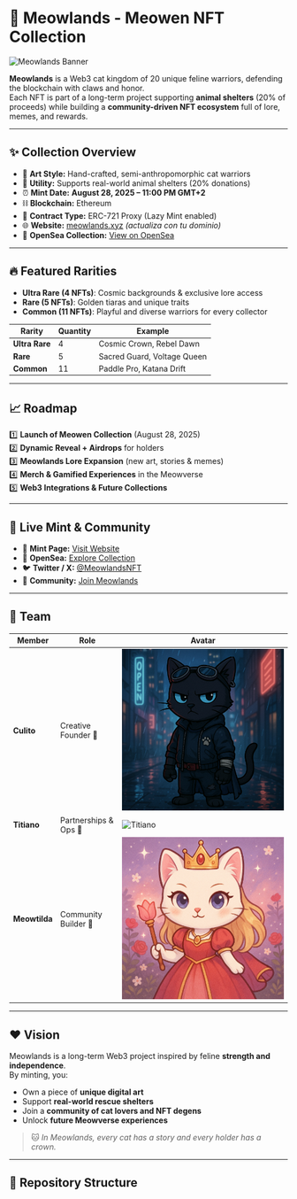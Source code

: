 # 🐾 Meowlands - Meowen NFT Collection

![Meowlands Banner](assets/banner_nuevo.png)

**Meowlands** is a Web3 cat kingdom of 20 unique feline warriors, defending the blockchain with claws and honor.  
Each NFT is part of a long-term project supporting **animal shelters** (20% of proceeds) while building a **community-driven NFT ecosystem** full of lore, memes, and rewards.

---

## ✨ Collection Overview

- 🎨 **Art Style:** Hand-crafted, semi-anthropomorphic cat warriors  
- 🐾 **Utility:** Supports real-world animal shelters (20% donations)  
- ⏰ **Mint Date:** **August 28, 2025 – 11:00 PM GMT+2**  
- ⛓ **Blockchain:** Ethereum  
- 📜 **Contract Type:** ERC-721 Proxy (Lazy Mint enabled)  
- 🌐 **Website:** [meowlands.xyz](https://meowlands.xyz) *(actualiza con tu dominio)*  
- 💎 **OpenSea Collection:** [View on OpenSea](https://opensea.io/collection/meowlands-meowen/overview)  

---

## 🔥 Featured Rarities

- **Ultra Rare (4 NFTs)**: Cosmic backgrounds & exclusive lore access  
- **Rare (5 NFTs)**: Golden tiaras and unique traits  
- **Common (11 NFTs)**: Playful and diverse warriors for every collector  

| Rarity       | Quantity | Example                     |
|--------------|---------|----------------------------|
| **Ultra Rare** | 4       | Cosmic Crown, Rebel Dawn    |
| **Rare**       | 5       | Sacred Guard, Voltage Queen |
| **Common**     | 11      | Paddle Pro, Katana Drift    |

---

## 📈 Roadmap

1️⃣ **Launch of Meowen Collection** (August 28, 2025)  
2️⃣ **Dynamic Reveal + Airdrops** for holders  
3️⃣ **Meowlands Lore Expansion** (new art, stories & memes)  
4️⃣ **Merch & Gamified Experiences** in the Meowverse  
5️⃣ **Web3 Integrations & Future Collections**  

---

## 🌟 Live Mint & Community

- 🐾 **Mint Page:** [Visit Website](https://meowlands.xyz)  
- 💎 **OpenSea:** [Explore Collection](https://opensea.io/collection/meowlands-meowen/overview)  
- 🐦 **Twitter / X:** [@MeowlandsNFT](https://x.com/MeowlandsNFT)  
- 💬 **Community:** [Join Meowlands](https://x.com/i/communities/1951025201656840511)

---

## 🤝 Team

| Member        | Role                        | Avatar |
|---------------|-----------------------------|--------|
| **Culito**    | Creative Founder 🎨          | ![Culito](meowlito.png) |
| **Titiano**   | Partnerships & Ops 🤝        | ![Titiano](titiano.png) |
| **Meowtilda** | Community Builder 🐾         | ![Meowtilda](meowtilda.png) |

---

## ❤️ Vision

Meowlands is a long-term Web3 project inspired by feline **strength and independence**.  
By minting, you:  
- Own a piece of **unique digital art**  
- Support **real-world rescue shelters**  
- Join a **community of cat lovers and NFT degens**  
- Unlock **future Meowverse experiences**  

> 🐱 *In Meowlands, every cat has a story and every holder has a crown.*

---

## 📂 Repository Structure

